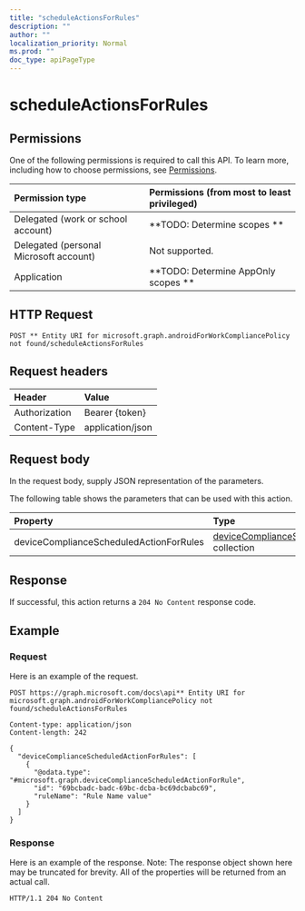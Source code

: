 ```yaml
---
title: "scheduleActionsForRules"
description: ""
author: ""
localization_priority: Normal
ms.prod: ""
doc_type: apiPageType
---
```


# scheduleActionsForRules



## Permissions
One of the following permissions is required to call this API. To learn more, including how to choose permissions, see [Permissions](/concepts/permissions-reference.md).

|Permission type|Permissions (from most to least privileged)|
|:---|:---|
|Delegated (work or school account)|**TODO: Determine scopes **|
|Delegated (personal Microsoft account)|Not supported.|
|Application|**TODO: Determine AppOnly scopes **|

## HTTP Request
<!-- {
  "blockType": "ignored"
}
-->
``` http
POST ** Entity URI for microsoft.graph.androidForWorkCompliancePolicy not found/scheduleActionsForRules
```

## Request headers
|Header|Value|
|:---|:---|
|Authorization|Bearer {token}|
|Content-Type|application/json|

## Request body
In the request body, supply JSON representation of the parameters.

The following table shows the parameters that can be used with this action.

|Property|Type|Description|
|:---|:---|:---|
|deviceComplianceScheduledActionForRules|[deviceComplianceScheduledActionForRule](../resources/deviceComplianceScheduledActionForRule.md) collection||



## Response
If successful, this action returns a `204 No Content` response code.

## Example

### Request
Here is an example of the request.
<!-- {
  "blockType": "request",
  "name": "androidforworkcompliancepolicy_scheduleactionsforrules"
}
-->
``` http
POST https://graph.microsoft.com/docs\api** Entity URI for microsoft.graph.androidForWorkCompliancePolicy not found/scheduleActionsForRules

Content-type: application/json
Content-length: 242

{
  "deviceComplianceScheduledActionForRules": [
    {
      "@odata.type": "#microsoft.graph.deviceComplianceScheduledActionForRule",
      "id": "69bcbadc-badc-69bc-dcba-bc69dcbabc69",
      "ruleName": "Rule Name value"
    }
  ]
}
```

### Response
Here is an example of the response. Note: The response object shown here may be truncated for brevity. All of the properties will be returned from an actual call.
<!-- {
  "blockType": "response",
  "truncated": true
}
-->
``` http
HTTP/1.1 204 No Content
```

